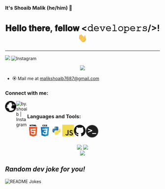 ### It's Shoaib Malik (he/him) 👋
<h1  align="center">  𝐇𝐞𝐥𝐥𝐨 𝐭𝐡𝐞𝐫𝐞, 𝐟𝐞𝐥𝐥𝐨𝐰 <𝚍𝚎𝚟𝚎𝚕𝚘𝚙𝚎𝚛𝚜/>! <img src="https://github.com/ABSphreak/ABSphreak/blob/master/gifs/Hi.gif" width="30px"></h1>

<hr/>

![](https://komarev.com/ghpvc/?username=by.shoaib&color=brightgreen)
![Instagram](https://img.shields.io/badge/instagram.com/by.shoaib/-%23E4405F.svg?style=for-the-badge&logo=Instagram&logoColor=white)

<p align="center">
<img src="https://user-images.githubusercontent.com/55389276/121788595-0f0a8480-cbec-11eb-9917-a10455d8a85d.gif" />
</p>


- 🏵 Mail me at malikshoaib7687@gmail.com

### Connect with me:

[<img align="left" alt="piratedboy.wordpress.com" width="36px" src="https://raw.githubusercontent.com/iconic/open-iconic/master/svg/globe.svg" />][website]

[<img align="left" alt="by.shoaib | Instagram" width="36px" src="https://cdn.jsdelivr.net/npm/simple-icons@v3/icons/instagram.svg" />][instagram]

<br />

### Languages and Tools:

<img align="left" alt="HTML5" width="38px" src="https://raw.githubusercontent.com/github/explore/80688e429a7d4ef2fca1e82350fe8e3517d3494d/topics/html/html.png" />
<img align="left" alt="CSS3" width="38px" src="https://raw.githubusercontent.com/github/explore/80688e429a7d4ef2fca1e82350fe8e3517d3494d/topics/css/css.png" />
<img align="left" alt="Python" width="38px" src="https://raw.githubusercontent.com/github/explore/80688e429a7d4ef2fca1e82350fe8e3517d3494d/topics/python/python.png" />
<img align="left" alt="JavaScript" width="38px" src="https://raw.githubusercontent.com/github/explore/80688e429a7d4ef2fca1e82350fe8e3517d3494d/topics/javascript/javascript.png" />
<img align="left" alt="GitHub" width="38px" src="https://raw.githubusercontent.com/github/explore/78df643247d429f6cc873026c0622819ad797942/topics/github/github.png" />
<img align="left" alt="Terminal" width="42px" src="https://raw.githubusercontent.com/github/explore/80688e429a7d4ef2fca1e82350fe8e3517d3494d/topics/terminal/terminal.png" />


<br />
<br />
<br />

<p align="center">
  <img width="48%" src="https://github-readme-stats.vercel.app/api/?username=itzshoaibmalik&count_private=true&theme=tokyonight&showicons=true" />
    <img width="48%" src="https://github-readme-streak-stats.herokuapp.com/?user=itzshoaibmalik&theme=tokyonight" />
  <br />
    <img width="30%" src="http://www.hackthebox.eu/badge/image/656517" />

</p>

 <h2><i>Random dev joke for you! </i></h2>

<img align="center" src="https://readme-jokes.vercel.app/api?bgColor=%23073b4c&textColor=%2306d6a0&aColor=%2306d6a0&borderColor=%2306d6a0" alt="README Jokes"></a> <!-- <a href="https://readme-jokes.vercel.app"> --> 

<br />
<br />
<br />
<br />

[website]: https://piratedboy.wordpress.com
[twitter]: https://twitter.com/itzshoaibmalik
[Instagram]: https://instagram.com/by.shoaib
[linkedin]: https://linkedin.com/in/itzshoaibmalik


